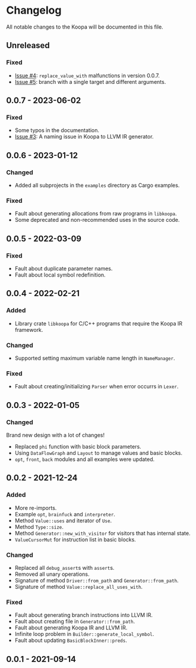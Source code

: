 # Changelog

All notable changes to the Koopa will be documented in this file.

## Unreleased

### Fixed

* [Issue #4](https://github.com/pku-minic/koopa/issues/4): `replace_value_with` malfunctions in version 0.0.7.
* [Issue #5](https://github.com/pku-minic/koopa/issues/5): branch with a single target and different arguments.

## 0.0.7 - 2023-06-02

### Fixed

* Some typos in the documentation.
* [Issue #3](https://github.com/pku-minic/koopa/issues/3): A naming issue in Koopa to LLVM IR generator.

## 0.0.6 - 2023-01-12

### Changed

* Added all subprojects in the `examples` directory as Cargo examples.

### Fixed

* Fault about generating allocations from raw programs in `libkoopa`.
* Some deprecated and non-recommended uses in the source code.

## 0.0.5 - 2022-03-09

### Fixed

* Fault about duplicate parameter names.
* Fault about local symbol redefinition.

## 0.0.4 - 2022-02-21

### Added

* Library crate `libkoopa` for C/C++ programs that require the Koopa IR framework.

### Changed

* Supported setting maximum variable name length in `NameManager`.

### Fixed

* Fault about creating/initializing `Parser` when error occurrs in `Lexer`.

## 0.0.3 - 2022-01-05

### Changed

Brand new design with a lot of changes!

* Replaced `phi` function with basic block parameters.
* Using `DataFlowGraph` and `Layout` to manage values and basic blocks.
* `opt`, `front`, `back` modules and all examples were updated.

## 0.0.2 - 2021-12-24

### Added

* More re-imports.
* Example `opt`, `brainfuck` and `interpreter`.
* Method `Value::uses` and iterator of `Use`.
* Method `Type::size`.
* Method `Generator::new_with_visitor` for visitors that has internal state.
* `ValueCursorMut` for instruction list in basic blocks.

### Changed

* Replaced all `debug_assert`s with `assert`s.
* Removed all unary operations.
* Signature of method `Driver::from_path` and `Generator::from_path`.
* Signature of method `Value::replace_all_uses_with`.

### Fixed

* Fault about generating branch instructions into LLVM IR.
* Fault about creating file in `Generator::from_path`.
* Fault about generating Koopa IR and LLVM IR.
* Infinite loop problem in `Builder::generate_local_symbol`.
* Fault about updating `BasicBlockInner::preds`.

## 0.0.1 - 2021-09-14
